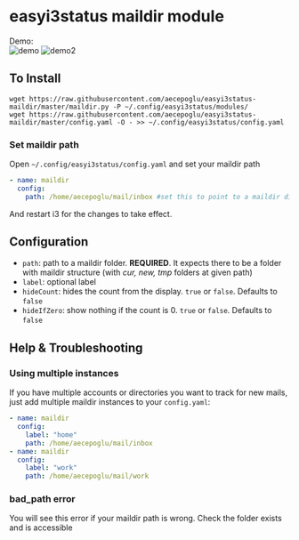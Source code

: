 # easyi3status maildir module

Demo:  
![demo](https://image.ibb.co/gS0iKQ/output_ag_TFLa.gif) ![demo2](https://image.ibb.co/iLuqYk/small2.png)

## To Install

    wget https://raw.githubusercontent.com/aecepoglu/easyi3status-maildir/master/maildir.py -P ~/.config/easyi3status/modules/
    wget https://raw.githubusercontent.com/aecepoglu/easyi3status-maildir/master/config.yaml -O - >> ~/.config/easyi3status/config.yaml

### Set maildir path

Open `~/.config/easyi3status/config.yaml` and set your maildir path

```yaml
- name: maildir
  config:
    path: /home/aecepoglu/mail/inbox #set this to point to a maildir directory
```

And restart i3 for the changes to take effect.

## Configuration

* `path`: path to a maildir folder. **REQUIRED**. It expects there to be a folder with maildir structure (with *cur, new, tmp* folders at given path) 
* `label`: optional label
* `hideCount`: hides the count from the display. `true` or `false`. Defaults to `false`
* `hideIfZero`: show nothing if the count is 0. `true` or `false`. Defaults to `false`

## Help & Troubleshooting

### Using multiple instances

If you have multiple accounts or directories you want to track for new mails, just add multiple maildir instances to your `config.yaml`:

```yaml
- name: maildir
  config:
    label: "home"
    path: /home/aecepoglu/mail/inbox
- name: maildir
  config:
    label: "work"
    path: /home/aecepoglu/mail/work
```

### bad_path error

You will see this error if your maildir path is wrong. Check the folder exists and is accessible

